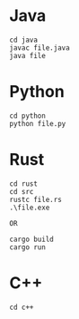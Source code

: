 # Java
```
cd java
javac file.java
java file
```

# Python
```
cd python
python file.py
```

# Rust
```
cd rust
cd src
rustc file.rs
.\file.exe

OR

cargo build
cargo run

```

# C++
```
cd c++

```
